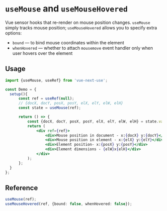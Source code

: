 # `useMouse` and `useMouseHovered`

Vue sensor hooks that re-render on mouse position changes. `useMouse` simply tracks
mouse position; `useMouseHovered` allows you to specify extra options:

- `bound` &mdash; to bind mouse coordinates within the element
- `whenHovered` &mdash; whether to attach `mousemove` event handler only when user hovers over the element

## Usage

```jsx
import {useMouse, useRef} from 'vue-next-use';

const Demo = {
  setup(){
      const ref = useRef(null);
      // {docX, docY, posX, posY, elX, elY, elW, elH}
      const state = useMouse(ref);

      return () => {
          const {docX, docY, posX, posY, elX, elY, elW, elH} = state.value;
          return (
              <div ref={ref}>
                  <div>Mouse position in document - x:{docX} y:{docY}</div>
                  <div>Mouse position in element - x:{elX} y:{elY}</div>
                  <div>Element position- x:{posX} y:{posY}</div>
                  <div>Element dimensions - {elW}x{elH}</div>
              </div>
          );
      };
  }
};
```

## Reference

```ts
useMouse(ref);
useMouseHovered(ref, {bound: false, whenHovered: false});
```
